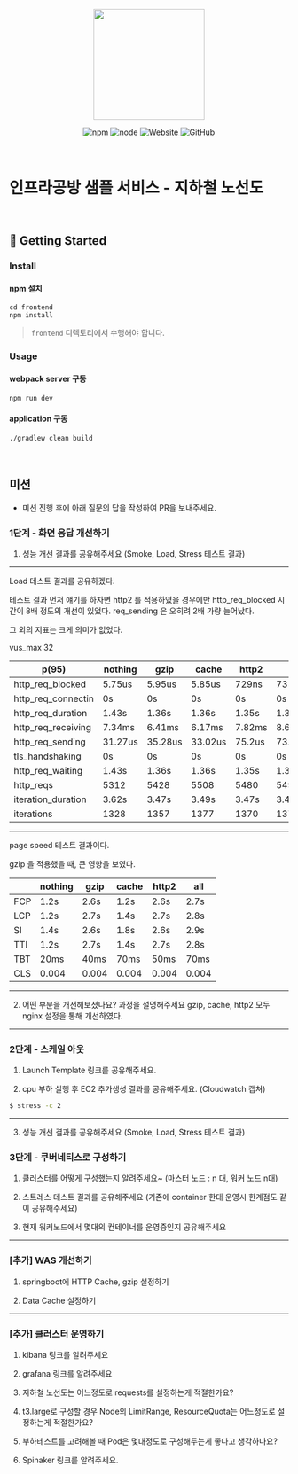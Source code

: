 <p align="center">
    <img width="200px;" src="https://raw.githubusercontent.com/woowacourse/atdd-subway-admin-frontend/master/images/main_logo.png"/>
</p>
<p align="center">
  <img alt="npm" src="https://img.shields.io/badge/npm-%3E%3D%205.5.0-blue">
  <img alt="node" src="https://img.shields.io/badge/node-%3E%3D%209.3.0-blue">
  <a href="https://edu.nextstep.camp/c/R89PYi5H" alt="nextstep atdd">
    <img alt="Website" src="https://img.shields.io/website?url=https%3A%2F%2Fedu.nextstep.camp%2Fc%2FR89PYi5H">
  </a>
  <img alt="GitHub" src="https://img.shields.io/github/license/next-step/atdd-subway-service">
</p>

<br>

# 인프라공방 샘플 서비스 - 지하철 노선도

<br>

## 🚀 Getting Started

### Install
#### npm 설치
```
cd frontend
npm install
```
> `frontend` 디렉토리에서 수행해야 합니다.

### Usage
#### webpack server 구동
```
npm run dev
```
#### application 구동
```
./gradlew clean build
```
<br>

## 미션

* 미션 진행 후에 아래 질문의 답을 작성하여 PR을 보내주세요.


### 1단계 - 화면 응답 개선하기
1. 성능 개선 결과를 공유해주세요 (Smoke, Load, Stress 테스트 결과)
---
Load 테스트 결과를 공유하겠다.

테스트 결과 먼저 얘기를 하자면 http2 를 적용하였을 경우에만 http_req_blocked 시간이 8배 정도의 개선이 있었다.
req_sending 은 오히려 2배 가량 늘어났다.

그 외의 지표는 크게 의미가 없었다.

vus_max	32				
					
|p(95)              |nothing|gzip   |cache  |http2  |all    
|-------------------|-------|-------|-------|-------|-------
|http_req_blocked	|5.75us	|5.95us	|5.85us	|729ns	|731ns
|http_req_connectin |0s 	|0s 	|0s 	|0s 	|0s
|http_req_duration	|1.43s	|1.36s	|1.36s	|1.35s	|1.38s
|http_req_receiving	|7.34ms	|6.41ms	|6.17ms	|7.82ms	|8.69ms
|http_req_sending	|31.27us|35.28us|33.02us|75.2us |73.78us
|tls_handshaking	|0s	    |0s 	|0s 	|0s 	|0s
|http_req_waiting	|1.43s	|1.36s	|1.36s	|1.35s	|1.38s
|http_reqs      	|5312	|5428	|5508	|5480	|5496
|iteration_duration	|3.62s	|3.47s	|3.49s	|3.47s	|3.48s
|iterations	        |1328	|1357	|1377	|1370	|1374
---
page speed 테스트 결과이다.

gzip 을 적용했을 때, 큰 영향을 보였다.

|           |nothing|gzip   |cache  |http2  |all    
|-----------|-------|-------|-------|-------|-------
|FCP|1.2s   |2.6s   |1.2s   |2.6s   |2.7s   |1.2s
|LCP|1.2s   |2.7s   |1.4s   |2.7s   |2.8s   |1.2s
|SI |1.4s   |2.6s   |1.8s   |2.6s   |2.9s   |1.4s
|TTI|1.2s   |2.7s   |1.4s   |2.7s   |2.8s   |1.2s
|TBT|20ms   |40ms   |70ms   |50ms   |70ms   |20ms
|CLS|0.004  |0.004  |0.004  |0.004  |0.004  |0.004

---

2. 어떤 부분을 개선해보셨나요? 과정을 설명해주세요
gzip, cache, http2 모두 nginx 설정을 통해 개선하였다.

---

### 2단계 - 스케일 아웃

1. Launch Template 링크를 공유해주세요.

2. cpu 부하 실행 후 EC2 추가생성 결과를 공유해주세요. (Cloudwatch 캡쳐)

```sh
$ stress -c 2
```

---


3. 성능 개선 결과를 공유해주세요 (Smoke, Load, Stress 테스트 결과)

### 3단계 - 쿠버네티스로 구성하기
1. 클러스터를 어떻게 구성했는지 알려주세요~ (마스터 노드 : n 대, 워커 노드 n대)

2. 스트레스 테스트 결과를 공유해주세요 (기존에 container 한대 운영시 한계점도 같이 공유해주세요)

3. 현재 워커노드에서 몇대의 컨테이너를 운영중인지 공유해주세요

---

### [추가] WAS 개선하기

1. springboot에 HTTP Cache, gzip 설정하기

2. Data Cache 설정하기

---

### [추가] 클러스터 운영하기
1. kibana 링크를 알려주세요

2. grafana 링크를 알려주세요

3. 지하철 노선도는 어느정도로 requests를 설정하는게 적절한가요?

4. t3.large로 구성할 경우 Node의 LimitRange, ResourceQuota는 어느정도로 설정하는게 적절한가요?

5. 부하테스트를 고려해볼 때 Pod은 몇대정도로 구성해두는게 좋다고 생각하나요?

6. Spinaker 링크를 알려주세요.
